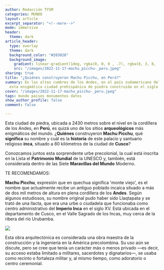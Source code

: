```yaml
---
author: Redacción TYSM
categories: MUNDO
layout: article
excerpt_separator: "<!--more-->"
mode: immersive
header:
  theme: dark
article_header:
  type: overlay
  theme: dark
  background_color: "#203028"
  background_image:
    gradient: linear-gradient(1deg, rgba(0, 0, 0 , .7), rgba(8, 3, 8, .9))
    src: "/images/2022-11-17-machu_picchu-_peru.jpeg"
sharing: true
title: "¿Quiénes construyeron Machu Picchu, en Perú?"
summary: En las altas cumbres de los Andes, en el país sudamericano del Perú, se encuentra
  esta enigmática ciudad prehispánica de piedra construida en el siglo XV
cover: "/images/2022-11-17-machu_picchu-_peru.jpeg"
tags: mundo paises monumentos datos
show_author_profile: false
comment: false

---
```

Esta ciudad de piedra, ubicada a 2430 metros sobre el nivel en la cordillera de los Andes, en **Perú**, es quizá uno de los sitios **arqueológicos** más enigmáticos del mundo. ¿**Quiénes** construyeron **Machu Picchu**, qué **significa** su nombre y cuál es la **historia** de este palacio y santuario religioso **inca**, situado a 80 kilómetros de la ciudad de **Cusco**?

Conozcamos juntos esta sorprendente urbe precolonial, la cual está inscrita en la Lista el **Patrimonio Mundial** de la UNESCO y, también, está considerada dentro de las Siete **Maravillas del Mundo** Moderno.

TE RECOMENDAMOS:

**Machu Picchu**, expresión que en quechua significa 'monte viejo', es el nombre que actualmente recibe un antiguo poblado incaica situado a más de dos mil metros de altura en plena cordillera de los **Andes**. Según algunos estudiosos, su nombre original pudo haber sido Llaqtapata y se trató de una llacta, que era una urbe o ciudadela que funcionaba como centro administrativo del **Imperio Inca** en el siglo XV. Está ubicada en el departamento de Cusco, en el Valle Sagrado de los Incas, muy cerca de la ribera del río Urubamba.

![](https://upload.wikimedia.org/wikipedia/commons/thumb/c/ca/Machu_Picchu%2C_Peru_%282018%29.jpg/1024px-Machu_Picchu%2C_Peru_%282018%29.jpg)

Esta obra arquitectónica es considerada una obra maestra de la construcción y la ingeniería en la América precolombina. Su uso aún se discute, pero se cree que tenía un carácter más o menos privado —es decir, su acceso estaba limitado a militares, sacerdotes y dignatarios—, se usaba como recinto o fortaleza militar y, al mismo tiempo, como adoratorio o centro ceremonial.